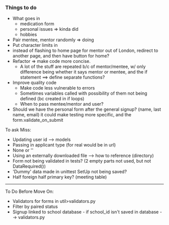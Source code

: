 ### Things to do ###
* What goes in 
    - medication form
    - personal issues => kinda did
    - hobbies
* Pair mentee, mentor randomly => doing
* Put character limits in
* instead of flashing to home page for mentor out of London, redirect to another page, and then have button for home?
* Refactor => make code more concise. 
    - A lot of the stuff are repeated b/c of mentor/mentee, w/ only difference being 
whether it says mentor or mentee, and the if statement ==> define separate functions?
* Improve quality code
    - Make code less vulnerable to errors
    - Sometimes variables called with possibility of them not being defined (bc created in if loops)
    - When to pass mentee/mentor and user? 
* Should we have the personal form after the general signup? (name, last name, email)
it could make testing more specific, and the form.validate_on_submit

To ask Miss:
* Updating user id --> models
* Passing in applicant type (for real would be in url)
* None or ''
* Using an externally downloaded file --> how to reference (directory)
* Form not being validated in tests? (2 empty parts not used, but not DataRequired())
* 'Dummy' data made in unittest SetUp not being saved?
* Half foreign half primary key? (meeting table) 

------------------------------------------------------------
To Do Before Move On:
* Validators for forms in util>validators.py
* Filter by paired status
* Signup linked to school database - if school_id isn't saved in database --> validators.py

    

